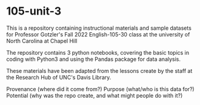 # 105-unit-3

This is a repository containing instructional materials and sample datasets for Professor Gotzler's Fall 2022 English-105-30 class at the university of North Carolina at Chapel Hill

The repository contains 3 python notebooks, covering the basic topics in coding with Python3 and using the Pandas package for data analysis.

These materials have been adapted from the lessons create by the staff at the Research Hub of UNC's Davis Library.

Provenance (where did it come from?)
Purpose (what/who is this data for?)
Potential (why was the repo create, and what might people do with it?)
